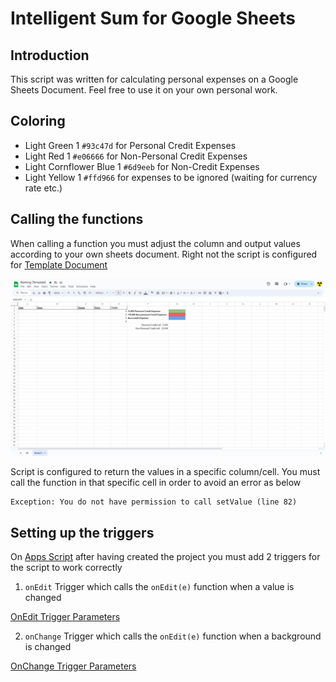# Intelligent Sum for Google Sheets

## Introduction

This script was written for calculating personal expenses on a Google Sheets Document. Feel free to use it on your own personal work.

## Coloring
- Light Green 1 `#93c47d` for Personal Credit Expenses
- Light Red 1 `#e06666` for Non-Personal Credit Expenses
- Light Cornflower Blue 1 `#6d9eeb` for Non-Credit Expenses
- Light Yellow 1 `#ffd966` for expenses to be ignored (waiting for currency rate etc.)

## Calling the functions

When calling a function you must adjust the column and output values according to your own sheets document. Right not the script is configured for [Template Document](https://docs.google.com/spreadsheets/d/1pKk1RBE4a3gc1OTYceQn03y2ZDjADVl9eOfXdve_Vtk/edit?usp=sharing)

![Template Document Screenshot](./img/templateImage.png)

Script is configured to return the values in a specific column/cell. You must call the function in that specific cell in order to avoid an error as below
```
Exception: You do not have permission to call setValue (line 82)
```

## Setting up the triggers

On [Apps Script](https://script.google.com/home) after having created the project you must add 2 triggers for the script to work correctly

1. `onEdit` Trigger which calls the `onEdit(e)` function when a value is changed

[OnEdit Trigger Parameters](./img/onEdit.png)

2. `onChange` Trigger which calls the `onEdit(e)` function when a background is changed

[OnChange Trigger Parameters](./img/onChange.png)

